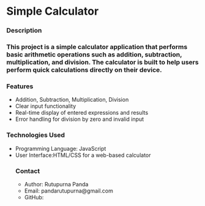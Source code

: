 <h1>Simple Calculator</h1>
<h3>Description<h3>
<p>This project is a simple calculator application that performs basic arithmetic operations such as addition, subtraction, multiplication, and division. The calculator is built to help users perform quick calculations directly on their device.</p>

<h3>Features</h3>
<ul>
<li>Addition, Subtraction, Multiplication, Division</li>
<li>Clear input functionality</li>
<li>Real-time display of entered expressions and results</li>
<li>Error handling for division by zero and invalid input</li>
</ul>
<h3>Technologies Used</h3>
<ul>
<li>Programming Language: JavaScript</li>
<li>User Interface:HTML/CSS for a web-based calculator</li>

<h3>Contact</h3>
<ul>
<li>Author: Rutupurna Panda</li>
<li>Email: pandarutupurna@gmail.com</li>
<li>GitHub: <a href="https://github.com/RutupurnaPanda/codealpha_simplecalculator"></li>